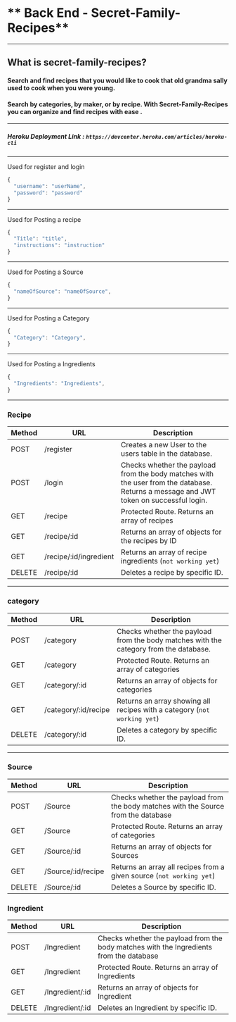 # ** Back End - Secret-Family-Recipes**
---
## What is secret-family-recipes?

#### Search and find recipes that you would like to cook that old grandma sally used to cook when you were young. 
#### Search by categories, by maker, or by recipe. With Secret-Family-Recipes you can organize and find recipes with ease . 

---
##### Heroku Deployment Link : `https://devcenter.heroku.com/articles/heroku-cli`
---

Used for register and login
```js
{
  "username": "userName",
  "password": "password"
}
```
---

Used for Posting a recipe
```js
{ 
  "Title": "title",
  "instructions": "instruction"
}
```
---

Used for Posting a Source
```js
{
  "nameOfSource": "nameOfSource",
}
```
---

Used for Posting a Category
```js
{
  "Category": "Category",
}
```
---
Used for Posting a Ingredients
```js
{
  "Ingredients": "Ingredients",
}
```
---

### Recipe

| Method | URL                | Description                                                                                                                                                                      |
| ------ | ------------------ | -------------------------------------------------------------------------------------------------------------------------------------------------------------------------------- |
| POST   | /register          | Creates a new User to the users table in the database.                                                                                                                           |
| POST   | /login             | Checks whether the payload from the body matches with the user from the database. Returns a message and JWT token on successful login.                                           |
| GET    | /recipe             | Protected Route. Returns an array of recipes                                                                                                                   |
| GET    | /recipe/:id         |  Returns an array of objects for the recipes by ID
| GET    | /recipe/:id/ingredient | Returns an array of recipe ingredients (`not working yet`)         |
| DELETE | /recipe/:id         | Deletes a recipe by specific ID.                                                                                                                                  |

---

### category

| Method | URL                | Description                                                                                                                                                                      |
| ------ | ------------------ | -------------------------------------------------------------------------------------------------------------------------------------------------------------------------------- |
| POST   | /category             | Checks whether the payload from the body matches with the category  from the database.
| GET    | /category             | Protected Route. Returns an array of categories                                                                                                                  
| GET    | /category/:id         | Returns an array of objects for categories   
| GET    | /category/:id/recipe  | Returns an array showing all recipes with a category (`not working yet`)  
| DELETE | /category/:id         | Deletes a category by specific ID.                                                                                                                                  |


---

### Source

| Method | URL                | Description                                                                                                                                                                      |
| ------ | ------------------ | -------------------------------------------------------------------------------------------------------------------------------------------------------------------------------- |
| POST   | /Source             | Checks whether the payload from the body matches with the Source from the database
| GET    | /Source             | Protected Route. Returns an array of categories                                                                                                                  
| GET    | /Source/:id         |  Returns an array of objects for Sources   
| GET    | /Source/:id/recipe  |  Returns an array all recipes from a given source (`not working yet`)                                                                                                                  
| DELETE | /Source/:id         | Deletes a Source by specific ID.                                                                                                                                  |

### Ingredient

| Method | URL                | Description                                                                                                                                                                      |
| ------ | ------------------ | -------------------------------------------------------------------------------------------------------------------------------------------------------------------------------- |
| POST   | /Ingredient             | Checks whether the payload from the body matches with the Ingredients from the database
| GET    | /Ingredient             | Protected Route. Returns an array of Ingredients                                                                                                                  
| GET    | /Ingredient/:id         |  Returns an array of objects for Ingredient                                                                                                                 
| DELETE | /Ingredient/:id         |  Deletes an Ingredient by specific ID.                                                                                                                                  |
